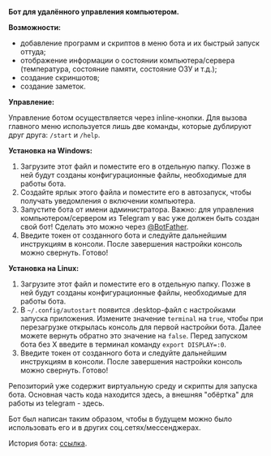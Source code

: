 <b>Бот для удалённого управления компьютером.</b>

<b>Возможности:</b>
<ul>
 <li>добавление программ и скриптов в меню бота и их быстрый запуск оттуда;</li>
 <li>отображение информации о состоянии компьютера/сервера (температура, состояние памяти, состояние ОЗУ и т.д.);</li>
 <li>создание скриншотов;</li>
 <li>создание заметок.</li>
</ul>

<b>Управление:</b>

Управление ботом осуществляется через inline-кнопки. Для вызова главного меню используется лишь две команды, которые дублируют друг друга: <code>/start</code> и <code>/help</code>.

<b>Установка на Windows:</b>
<ol>
<li>Загрузите этот файл и поместите его в отдельную папку. Позже в ней будут созданы конфигурационные файлы, необходимые для работы бота.</li>
<li>Создайте ярлык этого файла и поместите его в автозапуск, чтобы получать уведомления о включении компьютера.</li>
<li>Запустите бота от имени администратора. Важно: для управления компьютером/сервером из Telegram у вас уже должен быть создан свой бот! Сделать это можно через <a href="https://t.me/BotFather">@BotFather</a>.</li>
<li>Введите токен от созданного бота и следуйте дальнейшим инструкциям в консоли. После завершения настройки консоль можно свернуть.
Готово!</li>
</ol>

<b>Установка на Linux:</b>
<ol>
<li>Загрузите <a><href="https://github.com/Sn3ppi/remote-pc/blob/master/linux-compiled/dist/Remote-PC%20(TG)">этот</a> файл и поместите его в отдельную папку. Позже в ней будут созданы конфигурационные файлы, необходимые для работы бота.</li>
<li>В <code>~/.config/autostart</code> появится .desktop-файл с настройками запуска приложения. Измените значение <code>terminal</code> на <code>true</code>, чтобы при перезагрузке открылась консоль для первой настройки бота. Далее можете вернуть обратно это значение на <code>false</code>. Перед запуском бота без X введите в терминал команду <code>export DISPLAY=:0</code>.
<li>Введите токен от созданного бота и следуйте дальнейшим инструкциям в консоли. После завершения настройки консоль можно свернуть.
Готово!</li>
</ol>

Репозиторий уже содержит виртуальную среду и скрипты для запуска бота. Основная часть кода находится здесь, а внешняя "обёртка" для работы из telegram - здесь. 

Бот был написан таким образом, чтобы в будущем можно было использовать его и в других соц.сетях/мессенджерах.

История бота: <a href="https://t.me/sneppi_coding_channel/106">ссылка</a>. 

